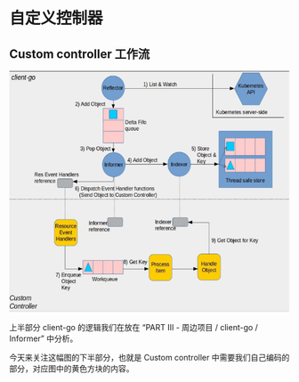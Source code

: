 # 自定义控制器

<!-- toc -->

## Custom controller 工作流

![](image/custom-controller/1555996411720.png)

上半部分 client-go 的逻辑我们在放在 “PART III - 周边项目 / client-go / Informer” 中分析。

今天来关注这幅图的下半部分，也就是 Custom controller 中需要我们自己编码的部分，对应图中的黄色方块的内容。

